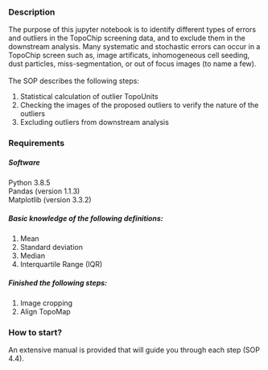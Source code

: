 <h3> Description </h3>
The purpose of this jupyter notebook is to identify different types of errors and outliers in the TopoChip screening data, and to exclude them in the downstream analysis.  Many systematic and stochastic errors can occur in a TopoChip screen such as, image artificats, inhomogeneous cell seeding, dust particles, miss-segmentation, or out of focus images (to name a few). <br>
<br>
The SOP describes the following steps:
<ol>
  <li>Statistical calculation of outlier TopoUnits</li>
  <li>Checking the images of the proposed outliers to verify the nature of the outliers</li>
  <li>Excluding outliers from downstream analysis</li>
</ol>

<h3> Requirements </h3>
<h5> Software </h5>
Python 3.8.5 <br>
Pandas (version 1.1.3) <br>
Matplotlib (version 3.3.2) <br>

<h5> Basic knowledge of the following definitions:</h5>
<ol>
  <li> Mean </li>
  <li> Standard deviation </li>
  <li> Median </li>
  <li> Interquartile Range (IQR) </li>
</ol>

<h5> Finished the following steps:</h5>
<ol>
  <li>Image cropping </li>
  <li>Align TopoMap</li>
 </ol>

<h3> How to start? </h3>
An extensive manual is provided that will guide you through each step (SOP 4.4). 

